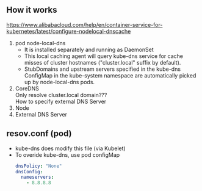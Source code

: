 ## How it works  
https://www.alibabacloud.com/help/en/container-service-for-kubernetes/latest/configure-nodelocal-dnscache  

1. pod node-local-dns  
   - It is installed separately and running as DaemonSet 
   - This local caching agent will query kube-dns service for cache misses of cluster hostnames ("cluster.local" suffix by default).
   - StubDomains and upstream servers specified in the kube-dns ConfigMap in the kube-system namespace are automatically picked up by node-local-dns pods.  
2. CoreDNS  
   Only resolve cluster.local domain???  
   How to specify external DNS Server
3. Node
4. External DNS Server 

## resov.conf (pod)
- kube-dns does modify this file (via Kubelet)
- To overide kube-dns, use pod configMap
  ```yaml
  dnsPolicy: "None"
  dnsConfig:
    nameservers:
      - 8.8.8.8
  ```